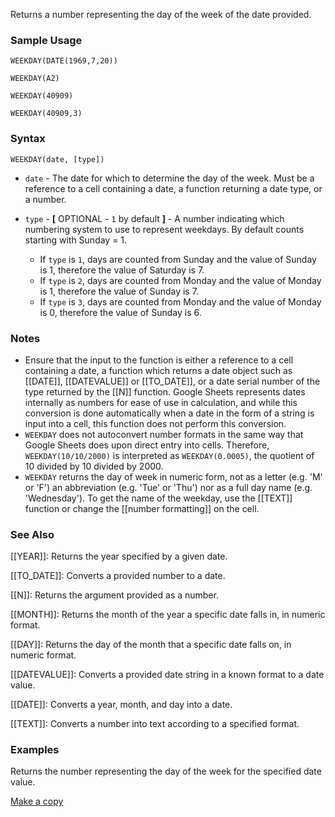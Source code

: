 Returns a number representing the day of the week of the date provided.

### Sample Usage

`WEEKDAY(DATE(1969,7,20))`

`WEEKDAY(A2)`

`WEEKDAY(40909)`

`WEEKDAY(40909,3)`

### Syntax

`WEEKDAY(date, [type])`

* `date` - The date for which to determine the day of the week. Must be a reference to a cell containing a date, a function returning a date type, or a number.
* `type` - **[** OPTIONAL - `1` by default **]** - A number indicating which numbering system to use to represent weekdays. By default counts starting with Sunday = 1.

  + If `type` is `1`, days are counted from Sunday and the value of Sunday is 1, therefore the value of Saturday is 7.
  + If `type` is `2`, days are counted from Monday and the value of Monday is 1, therefore the value of Sunday is 7.
  + If `type` is `3`, days are counted from Monday and the value of Monday is 0, therefore the value of Sunday is 6.

### Notes

* Ensure that the input to the function is either a reference to a cell containing a date, a function which returns a date object such as [[DATE]], [[DATEVALUE]] or [[TO_DATE]], or a date serial number of the type returned by the [[N]] function. Google Sheets represents dates internally as numbers for ease of use in calculation, and while this conversion is done automatically when a date in the form of a string is input into a cell, this function does not perform this conversion.
* `WEEKDAY` does not autoconvert number formats in the same way that Google Sheets does upon direct entry into cells. Therefore, `WEEKDAY(10/10/2000)` is interpreted as `WEEKDAY(0.0005)`, the quotient of 10 divided by 10 divided by 2000.
* `WEEKDAY` returns the day of week in numeric form, not as a letter (e.g. 'M' or 'F') an abbreviation (e.g. 'Tue' or 'Thu') nor as a full day name (e.g. 'Wednesday'). To get the name of the weekday, use the [[TEXT]] function or change the [[number formatting]] on the cell.

### See Also

[[YEAR]]: Returns the year specified by a given date.

[[TO_DATE]]: Converts a provided number to a date.

[[N]]: Returns the argument provided as a number.

[[MONTH]]: Returns the month of the year a specific date falls in, in numeric format.

[[DAY]]: Returns the day of the month that a specific date falls on, in numeric format.

[[DATEVALUE]]: Converts a provided date string in a known format to a date value.

[[DATE]]: Converts a year, month, and day into a date.

[[TEXT]]: Converts a number into text according to a specified format.

### Examples

Returns the number representing the day of the week for the specified date value.

[Make a copy](https://docs.google.com/spreadsheets/d/1gMOkFJLs78ZzkGVr7zHMFErYZvQi8I9wIsLJeTX_MqY/copy)